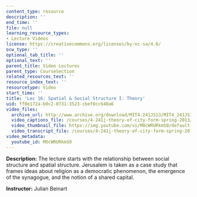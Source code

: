 ```yaml
---
content_type: resource
description: ''
end_time: ''
file: null
learning_resource_types:
- Lecture Videos
license: https://creativecommons.org/licenses/by-nc-sa/4.0/
ocw_type: ''
optional_tab_title: ''
optional_text: ''
parent_title: Video Lectures
parent_type: CourseSection
related_resources_text: ''
resource_index_text: ''
resourcetype: Video
start_time: ''
title: 'Lec 16: Spatial & Social Structure I: Theory'
uid: ff0e172a-b0c2-0731-3523-cbef0cc640a6
video_files:
  archive_url: http://www.archive.org/download/MIT4.241JS13/MIT4_241JS13_lec16_300k.mp4
  video_captions_file: /courses/4-241j-theory-of-city-form-spring-2013/e838cf4dd9ca5af1b51f92805cda30bf_MOcWRURkmS0.vtt
  video_thumbnail_file: https://img.youtube.com/vi/MOcWRURkmS0/default.jpg
  video_transcript_file: /courses/4-241j-theory-of-city-form-spring-2013/f4a9a5525b0bfd0ee3a5cf940f18a876_MOcWRURkmS0.pdf
video_metadata:
  youtube_id: MOcWRURkmS0
---
```


**Description:** The lecture starts with the relationship between social structure and spatial structure. Jerusalem is taken as a case study that frames ideas about religion as a democratic phenomenon, the emergence of the synagogue, and the notion of a shared capital.

**Instructor:** Julian Beinart

